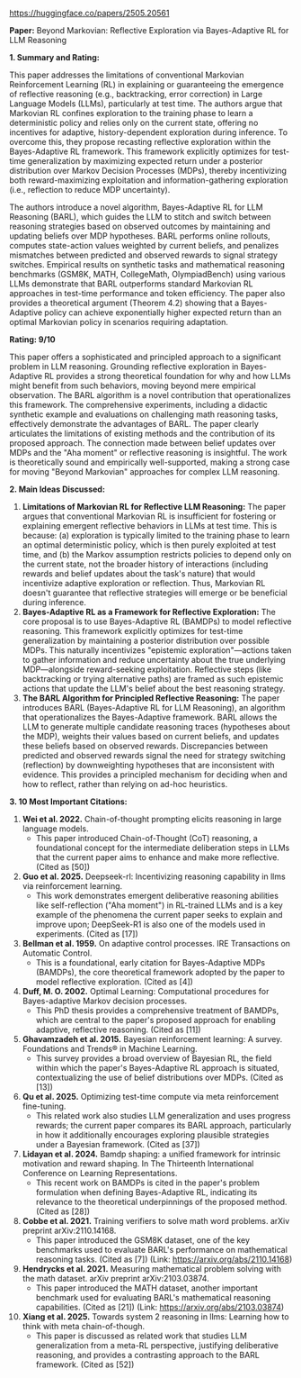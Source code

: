 https://huggingface.co/papers/2505.20561

**Paper:** Beyond Markovian: Reflective Exploration via Bayes-Adaptive RL for LLM Reasoning

**1. Summary and Rating:**

This paper addresses the limitations of conventional Markovian Reinforcement Learning (RL) in explaining or guaranteeing the emergence of reflective reasoning (e.g., backtracking, error correction) in Large Language Models (LLMs), particularly at test time. The authors argue that Markovian RL confines exploration to the training phase to learn a deterministic policy and relies only on the current state, offering no incentives for adaptive, history-dependent exploration during inference. To overcome this, they propose recasting reflective exploration within the Bayes-Adaptive RL framework. This framework explicitly optimizes for test-time generalization by maximizing expected return under a posterior distribution over Markov Decision Processes (MDPs), thereby incentivizing both reward-maximizing exploitation and information-gathering exploration (i.e., reflection to reduce MDP uncertainty).

The authors introduce a novel algorithm, Bayes-Adaptive RL for LLM Reasoning (BARL), which guides the LLM to stitch and switch between reasoning strategies based on observed outcomes by maintaining and updating beliefs over MDP hypotheses. BARL performs online rollouts, computes state-action values weighted by current beliefs, and penalizes mismatches between predicted and observed rewards to signal strategy switches. Empirical results on synthetic tasks and mathematical reasoning benchmarks (GSM8K, MATH, CollegeMath, OlympiadBench) using various LLMs demonstrate that BARL outperforms standard Markovian RL approaches in test-time performance and token efficiency. The paper also provides a theoretical argument (Theorem 4.2) showing that a Bayes-Adaptive policy can achieve exponentially higher expected return than an optimal Markovian policy in scenarios requiring adaptation.

**Rating: 9/10**

This paper offers a sophisticated and principled approach to a significant problem in LLM reasoning. Grounding reflective exploration in Bayes-Adaptive RL provides a strong theoretical foundation for why and how LLMs might benefit from such behaviors, moving beyond mere empirical observation. The BARL algorithm is a novel contribution that operationalizes this framework. The comprehensive experiments, including a didactic synthetic example and evaluations on challenging math reasoning tasks, effectively demonstrate the advantages of BARL. The paper clearly articulates the limitations of existing methods and the contribution of its proposed approach. The connection made between belief updates over MDPs and the "Aha moment" or reflective reasoning is insightful. The work is theoretically sound and empirically well-supported, making a strong case for moving "Beyond Markovian" approaches for complex LLM reasoning.

**2. Main Ideas Discussed:**

1.  **Limitations of Markovian RL for Reflective LLM Reasoning:** The paper argues that conventional Markovian RL is insufficient for fostering or explaining emergent reflective behaviors in LLMs at test time. This is because: (a) exploration is typically limited to the training phase to learn an optimal deterministic policy, which is then purely exploited at test time, and (b) the Markov assumption restricts policies to depend only on the current state, not the broader history of interactions (including rewards and belief updates about the task's nature) that would incentivize adaptive exploration or reflection. Thus, Markovian RL doesn't guarantee that reflective strategies will emerge or be beneficial during inference.
2.  **Bayes-Adaptive RL as a Framework for Reflective Exploration:** The core proposal is to use Bayes-Adaptive RL (BAMDPs) to model reflective reasoning. This framework explicitly optimizes for test-time generalization by maintaining a posterior distribution over possible MDPs. This naturally incentivizes "epistemic exploration"—actions taken to gather information and reduce uncertainty about the true underlying MDP—alongside reward-seeking exploitation. Reflective steps (like backtracking or trying alternative paths) are framed as such epistemic actions that update the LLM's belief about the best reasoning strategy.
3.  **The BARL Algorithm for Principled Reflective Reasoning:** The paper introduces BARL (Bayes-Adaptive RL for LLM Reasoning), an algorithm that operationalizes the Bayes-Adaptive framework. BARL allows the LLM to generate multiple candidate reasoning traces (hypotheses about the MDP), weights their values based on current beliefs, and updates these beliefs based on observed rewards. Discrepancies between predicted and observed rewards signal the need for strategy switching (reflection) by downweighting hypotheses that are inconsistent with evidence. This provides a principled mechanism for deciding when and how to reflect, rather than relying on ad-hoc heuristics.

**3. 10 Most Important Citations:**

1.  **Wei et al. 2022.** Chain-of-thought prompting elicits reasoning in large language models.
    *   This paper introduced Chain-of-Thought (CoT) reasoning, a foundational concept for the intermediate deliberation steps in LLMs that the current paper aims to enhance and make more reflective. (Cited as [50])
2.  **Guo et al. 2025.** Deepseek-rl: Incentivizing reasoning capability in llms via reinforcement learning.
    *   This work demonstrates emergent deliberative reasoning abilities like self-reflection ("Aha moment") in RL-trained LLMs and is a key example of the phenomena the current paper seeks to explain and improve upon; DeepSeek-R1 is also one of the models used in experiments. (Cited as [17])
3.  **Bellman et al. 1959.** On adaptive control processes. IRE Transactions on Automatic Control.
    *   This is a foundational, early citation for Bayes-Adaptive MDPs (BAMDPs), the core theoretical framework adopted by the paper to model reflective exploration. (Cited as [4])
4.  **Duff, M. O. 2002.** Optimal Learning: Computational procedures for Bayes-adaptive Markov decision processes.
    *   This PhD thesis provides a comprehensive treatment of BAMDPs, which are central to the paper's proposed approach for enabling adaptive, reflective reasoning. (Cited as [11])
5.  **Ghavamzadeh et al. 2015.** Bayesian reinforcement learning: A survey. Foundations and Trends® in Machine Learning.
    *   This survey provides a broad overview of Bayesian RL, the field within which the paper's Bayes-Adaptive RL approach is situated, contextualizing the use of belief distributions over MDPs. (Cited as [13])
6.  **Qu et al. 2025.** Optimizing test-time compute via meta reinforcement fine-tuning.
    *   This related work also studies LLM generalization and uses progress rewards; the current paper compares its BARL approach, particularly in how it additionally encourages exploring plausible strategies under a Bayesian framework. (Cited as [37])
7.  **Lidayan et al. 2024.** Bamdp shaping: a unified framework for intrinsic motivation and reward shaping. In The Thirteenth International Conference on Learning Representations.
    *   This recent work on BAMDPs is cited in the paper's problem formulation when defining Bayes-Adaptive RL, indicating its relevance to the theoretical underpinnings of the proposed method. (Cited as [28])
8.  **Cobbe et al. 2021.** Training verifiers to solve math word problems. arXiv preprint arXiv:2110.14168.
    *   This paper introduced the GSM8K dataset, one of the key benchmarks used to evaluate BARL's performance on mathematical reasoning tasks. (Cited as [7]) (Link: https://arxiv.org/abs/2110.14168)
9.  **Hendrycks et al. 2021.** Measuring mathematical problem solving with the math dataset. arXiv preprint arXiv:2103.03874.
    *   This paper introduced the MATH dataset, another important benchmark used for evaluating BARL's mathematical reasoning capabilities. (Cited as [21]) (Link: https://arxiv.org/abs/2103.03874)
10. **Xiang et al. 2025.** Towards system 2 reasoning in llms: Learning how to think with meta chain-of-though.
    *   This paper is discussed as related work that studies LLM generalization from a meta-RL perspective, justifying deliberative reasoning, and provides a contrasting approach to the BARL framework. (Cited as [52])
